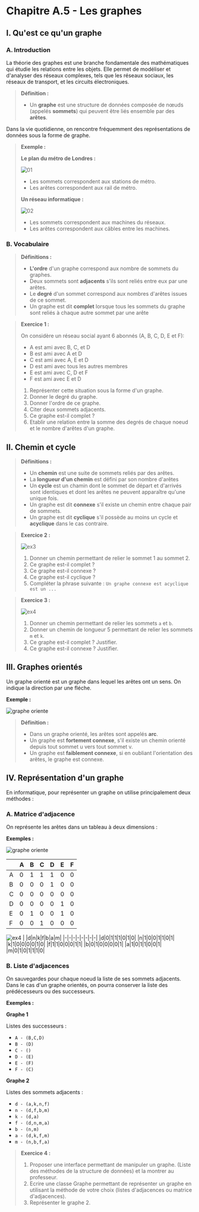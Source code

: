 # Chapitre A.5 - Les graphes

## I. Qu'est ce qu'un graphe
### A. Introduction
La théorie des graphes est une branche fondamentale des mathématiques qui étudie les relations entre les objets. Elle permet de modéliser et d'analyser des réseaux complexes, tels que les réseaux sociaux, les réseaux de transport, et les circuits électroniques.

> **Définition :**
>
> - Un **graphe** est une structure de données composée de nœuds (appelés **sommets**) qui peuvent être liés ensemble par des **arêtes**.

Dans la vie quotidienne, on rencontre fréquemment des représentations de données sous la forme de graphe.

> **Exemple :**
>
> **Le plan du métro de Londres :**
> 
> ![01](./media/ex1.jpg)
> - Les sommets correspondent <span class="caché">aux stations de métro</span>.
> - Les arêtes correspondent <span class="caché"> aux rail de métro</span>.
>
> **Un réseau informatique :**
>
> ![02](./media/ex2.png)
> - Les sommets correspondent <span class="caché">aux machines du réseaux</span>.
> - Les arêtes correspondent <span class="caché"> aux câbles entre les machines</span>.

### B. Vocabulaire
> **Définitions :**
> - **L'ordre** d'un graphe correspond <span class="caché">aux nombre de sommets du graphes</span>.
> - Deux sommets sont **adjacents** s'ils <span class="caché">sont reliés entre eux par une arêtes</class>.
> - Le **degré** d'un sommet correspond <span class="caché"> aux nombres d'arêtes issues de ce sommet.</span>
> - Un graphe est dit **complet** lorsque <span class="caché">tous les sommets du graphe sont reliés à chaque autre sommet par une arête</span>

> **Exercice 1 :**
>
> On considère un réseau social ayant 6 abonnés (A, B, C, D, E et F):
> - A est ami avec B, C, et D
> - B est ami avec A et D
> - C est ami avec A, E et D
> - D est ami avec tous les autres membres
> - E est ami avec C, D et F
> - F est ami avec E et D
>
> 1. Représenter cette situation sous la forme d'un graphe.
> 2. Donner le degré du graphe.
> 3. Donner l'ordre de ce graphe.
> 4. Citer deux sommets adjacents.
> 5. Ce graphe est-il complet ?
> 6. Etablir une relation entre la somme des degrés de chaque noeud et le nombre d'arêtes d'un graphe.

## II. Chemin et cycle
> **Définitions :**
>
> - Un **chemin** <span class="caché">est une suite de sommets reliés par des arêtes</span>.
> - La **longueur d'un chemin** <span class="caché"> est défini par son nombre d'arêtes</span>
> - Un **cycle** <span class="caché">est un chamin dont le sommet de départ et d'arrivés sont identiques et dont les arêtes ne peuvent apparaître qu'une unique fois</span>.
> - Un graphe est dit **connexe** <span class="caché">s'il existe un chemin entre chaque pair de sommets</span>.
> - Un graphe est dit **cyclique** <span class="caché">s'il possède au moins un cycle</span> et **acyclique** dans le cas contraire.

> **Exercice 2 :**
>
> ![ex3](./media/ex4.png)
>
> 1. Donner un chemin permettant de relier le sommet 1 au sommet 2.
> 2. Ce graphe est-il complet ?
> 3. Ce graphe est-il connexe ?
> 4. Ce graphe est-il cyclique ?
> 5. Compléter la phrase suivante : `Un graphe connexe est acyclique est un ...`

> **Exercice 3 :**
> 
> ![ex4](./media/ex3.png)
>
> 1. Donner un chemin permettant de relier les sommets `a` et `b`.
> 2. Donner un chemin de longueur 5 permettant de relier les sommets `m` et `k`.
> 3. Ce graphe est-il complet ? Justifier.
> 4. Ce graphe est-il connexe ? Justifier.

## III. Graphes orientés
Un graphe orienté est un graphe dans lequel les arêtes ont un sens. On indique la direction par une fléche.

**Exemple :**

![graphe oriente](./media/graphe_oriente.svg)

> **Définition :**
>
> - Dans un graphe orienté, les arêtes sont appelés **arc**.
> - Un graphe est **fortement connexe**, s'il existe un chemin orienté depuis tout sommet u vers tout sommet v.
> - Un graphe est **faiblement connexe**, si en oubliant l'orientation des arêtes, le graphe est connexe.

## IV. Représentation d'un graphe
En informatique, pour représenter un graphe on utilise principalement deux méthodes :
### A. Matrice d'adjacence
On représente les arêtes dans un tableau à deux dimensions :

**Exemples :**

![graphe oriente](./media/graphe_oriente.svg)

| |A|B|C|D|E|F|
|-|-|-|-|-|-|-|
|A|0|1|1|1|0|0|
|B|0|0|0|1|0|0|
|C|0|0|0|0|0|0|
|D|0|0|0|0|1|0|
|E|0|1|0|0|1|0|
|F|0|0|1|0|0|0|

![ex4](./media/ex3.png)
| |d|n|k|f|b|a|m|
|-|-|-|-|-|-|-|-|
|d|0|1|1|1|0|1|0|
|n|1|0|0|1|1|0|1|
|k|1|0|0|0|0|1|0|
|f|1|1|0|0|0|1|1|
|b|0|1|0|0|0|0|1|
|a|1|0|1|1|0|0|1|
|m|0|1|0|1|1|1|0|

### B. Liste d'adjacences
On sauvegardes pour chaque noeud la liste de ses sommets adjacents. Dans le cas d'un graphe orientés, on pourra conserver la liste des prédécesseurs ou des successeurs.

**Exemples :**

**Graphe 1**

Listes des successeurs :

- `A - (B,C,D)`
- `B - (D)`
- `C - ()`
- `D - (E)`
- `E - (F)`
- `F - (C)`

**Graphe 2**

Listes des sommets adjacents :
- `d - (a,k,n,f)`
- `n - (d,f,b,m)`
- `k - (d,a)`
- `f - (d,n,m,a)`
- `b - (n,m)`
- `a - (d,k,f,m)`
- `m - (n,b,f,a)`

> **Exercice 4 :**
>
> 1. Proposer une interface permettant de manipuler un graphe. (Liste des méthodes de la structure de données) et la montrer au professeur.
> 2. Ecrire une classe Graphe permettant de représenter un graphe en utilisant la méthode de votre choix (listes d'adjacences ou matrice d'adjacences).
> 3. Représenter le graphe 2.